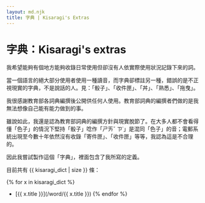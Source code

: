 ```yaml
---
layout: md.njk
title: 字典 | Kisaragi's Extras
---
```


# 字典：Kisaragi's extras

我希望能夠有個地方能夠收錄日常使用但卻沒有人依實際使用狀況記錄下來的詞。

當一個語言的絕大部分使用者使用一種讀音，而字典卻標註另一種，錯誤的是不正視現實的字典，不是說話的人。見：「骰子」、「收件匣」、「丼」、「熟悉」、「拖曳」。

我很感謝教育部各詞典編撰後公開供任何人使用。教育部詞典的編撰者們做的是我無法想像自己能有能力做到的事。

雖說如此，我還是認為教育部詞典的編撰方針與現實脫節了。在大多人都不會看得懂「色子」的情況下堅持「骰子」唸作「ㄕㄞˇ ㄗ˙」是混同「色子」的音；電郵系統出現至今數十年依然沒有收錄「寄件匣」、「收件匣」等等，我認為這是不合理的。

因此我嘗試製作這個「字典」，裡面包含了我所寫的定義。

目前共有 {{ kisaragi_dict | size }} 條：

{% for x in kisaragi_dict %}
- [{{ x.title }}](/word/{{ x.title }})
{% endfor %}
